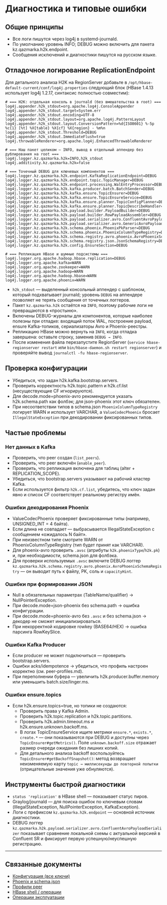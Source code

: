 

# Диагностика и типовые ошибки

## Общие принципы
- Все логи пишутся через log4j в systemd-journald.
- По умолчанию уровень INFO; DEBUG можно включить для пакета kz.qazmarka.h2k.endpoint.
- Сообщения исключений и диагностики пишутся на русском языке.

## Отладочное логирование ReplicationEndpoint
Для детального анализа H2K на RegionServer добавьте в `/opt/hbase-default-current/conf/log4j.properties`
следующий блок (HBase 1.4.13 использует log4j 1.2.17, синтаксис полностью совместим):

```properties
# === H2K: отдельная консоль в journald (без вмешательства в root) ===
log4j.appender.h2k_stdout=org.apache.log4j.ConsoleAppender
log4j.appender.h2k_stdout.target=System.err
log4j.appender.h2k_stdout.encoding=UTF-8
log4j.appender.h2k_stdout.layout=org.apache.log4j.PatternLayout
log4j.appender.h2k_stdout.layout.ConversionPattern=%d{ISO8601} %-5p %c{1} [%t] %X{table} %X{cf} %X{region} - %m%n
log4j.appender.h2k_stdout.Threshold=DEBUG
log4j.appender.h2k_stdout.ImmediateFlush=true
log4j.throwableRenderer=org.apache.log4j.EnhancedThrowableRenderer

# === Наш пакет целиком — INFO, вывод в отдельный аппендер без дублирования на root ===
log4j.logger.kz.qazmarka.h2k=INFO,h2k_stdout
log4j.additivity.kz.qazmarka.h2k=false

# === Точечный DEBUG для ключевых компонентов ===
log4j.logger.kz.qazmarka.h2k.endpoint.KafkaReplicationEndpoint=DEBUG
log4j.logger.kz.qazmarka.h2k.endpoint.topic.TopicManager=DEBUG
log4j.logger.kz.qazmarka.h2k.endpoint.processing.WalEntryProcessor=DEBUG
log4j.logger.kz.qazmarka.h2k.kafka.producer.batch.BatchSender=DEBUG
log4j.logger.kz.qazmarka.h2k.kafka.ensure.TopicEnsurer=DEBUG
log4j.logger.kz.qazmarka.h2k.kafka.ensure.TopicEnsureService=DEBUG
log4j.logger.kz.qazmarka.h2k.kafka.ensure.planner.TopicConfigPlanner=DEBUG
log4j.logger.kz.qazmarka.h2k.kafka.ensure.planner.TopicDescribeHandler=DEBUG
log4j.logger.kz.qazmarka.h2k.payload.builder.PayloadBuilder=DEBUG
log4j.logger.kz.qazmarka.h2k.payload.builder.RowPayloadAssembler=DEBUG
log4j.logger.kz.qazmarka.h2k.payload.serializer.avro.ConfluentAvroPayloadSerializer=DEBUG
log4j.logger.kz.qazmarka.h2k.payload.serializer.avro.GenericAvroPayloadSerializer=DEBUG
log4j.logger.kz.qazmarka.h2k.schema.phoenix.PhoenixPkParser=DEBUG
log4j.logger.kz.qazmarka.h2k.schema.phoenix.PhoenixColumnTypeRegistry=DEBUG
log4j.logger.kz.qazmarka.h2k.schema.registry.avro.phoenix.AvroPhoenixSchemaRegistry=DEBUG
log4j.logger.kz.qazmarka.h2k.schema.registry.json.JsonSchemaRegistry=DEBUG
log4j.logger.kz.qazmarka.h2k.config.EnsureSection=DEBUG

# === Репликация HBase и шумные подсистемы ===
log4j.logger.org.apache.hadoop.hbase.replication=DEBUG
log4j.logger.org.apache.kafka=WARN
log4j.logger.org.apache.zookeeper=WARN
log4j.logger.org.apache.hadoop=WARN
log4j.logger.org.apache.hadoop.hbase=WARN
log4j.logger.org.apache.phoenix=WARN
```

- `h2k_stdout` — выделенный консольный аппендер с шаблоном, который подхватывает journald; уровень `DEBUG`
  на аппендере позволяет не терять сообщения от точечных логгеров.
- Пакет `kz.qazmarka.h2k` остаётся на `INFO`, поэтому рабочие логи не превращаются в «простыню».
- Включены DEBUG-журналы для компонентов, которые наиболее полезны при отладке: входящий поток WAL,
  построение payload, ensure Kafka-топиков, сериализаторы Avro и Phoenix-реестры.
- Репликацию HBase можно вернуть на `INFO`, когда отладка завершена: оставьте строку, заменив `DEBUG → INFO`.
- После изменения файла перезапустите RegionServer (`service hbase-regionserver restart` или
  `bin/hbase-daemon.sh restart regionserver`) и проверяйте вывод `journalctl -fu hbase-regionserver`.

## Проверка конфигурации
- Убедиться, что задан h2k.kafka.bootstrap.servers.
- Проверить корректность h2k.topic.pattern и h2k.cf.list (несуществующие CF игнорируются).
- Для decode.mode=phoenix-avro рекомендуется указать h2k.schema.path как фолбэк; для json-phoenix этот ключ обязателен.
- При несоответствии типов в schema.json `PhoenixColumnTypeRegistry` логирует WARN и использует VARCHAR, а `ValueCodecPhoenix` бросает `IllegalStateException` при декодировании фиксированных типов.

## Частые проблемы

### Нет данных в Kafka
- Проверить, что peer создан (`list_peers`).
- Проверить, что peer включён (`enable_peer`).
- Проверить, что репликация включена для таблиц (alter + REPLICATION_SCOPE).
- Убедиться, что bootstrap.servers указывают на рабочий кластер Kafka.
- Если используется фильтр `h2k.cf.list`, убедитесь, что ключ задан явно и список CF соответствует реальному регистру имён.

### Ошибки декодирования Phoenix
- ValueCodecPhoenix проверяет фиксированные типы (например, UNSIGNED_INT = 4 байта).
- Если длина не совпадает — выбрасывается IllegalStateException с сообщением «ожидалось N байт».
- При неизвестном типе смотрите WARN от PhoenixColumnTypeRegistry (тип будет принят как VARCHAR).
- Для phoenix-avro проверить `.avsc` (атрибуты `h2k.phoenixType`/`h2k.pk`) и, при необходимости, schema.json для фолбэка.
- Для проверки используемых `.avsc` включите DEBUG логгер `kz.qazmarka.h2k.schema.registry.avro.phoenix.AvroPhoenixSchemaRegistry` —
  он выводит путь к файлу, PK, соль и `capacityHint`.

### Ошибки при формировании JSON
- Null в обязательных параметрах (TableName/qualifier) → NullPointerException.
- При decode.mode=json-phoenix без schema.path → ошибка конфигурации.
- При decode.mode=phoenix-avro без `.avsc` и без schema.json → декодер не сможет инициализироваться.
- При некорректной кодировке rowkey (BASE64/HEX) → ошибка парсинга RowKeySlice.

### Ошибки Kafka Producer
- Если producer не может подключиться — проверить bootstrap.servers.
- Ошибки acks/idempotence → убедиться, что профиль настроен корректно (см. peer-profiles.md).
- При переполнении буфера — увеличить h2k.producer.buffer.memory или уменьшить batch.size/linger.ms.

### Ошибки ensure.topics
- Если h2k.ensure.topics=true, но топики не создаются:
  - Проверить права у Kafka Admin.
  - Проверить h2k.topic.replication и h2k.topic.partitions.
  - Проверить h2k.admin.timeout.ms и h2k.ensure.unknown.backoff.ms.
  - В логах TopicEnsureService ищите метрики `ensure.*`, `exists.*`, `create.*` — они показываются при DEBUG и
    доступны через `TopicEnsurer#getMetrics()`. Поле `unknown.backoff.size` отражает размер очереди ожидания без
    лишних копий.
  - Для детального анализа backoff воспользуйтесь `TopicEnsurer#getBackoffSnapshot()`: метод возвращает
    неизменяемую карту `topic → миллисекунды до повторной попытки` (отрицательные значения уже обнуляются).

## Инструменты быстрой диагностики
- `status 'replication'` в HBase shell — показывает статус пиров.
- Graylog/journald — для поиска ошибок по ключевым словам (IllegalStateException, NullPointerException, KafkaException).
- Логи с префиксом `kz.qazmarka.h2k.endpoint` — основной источник диагностики.
- DEBUG логгер `kz.qazmarka.h2k.payload.serializer.avro.ConfluentAvroPayloadSerializer` показывает сравнение
  локальной схемы с актуальной версией в Confluent SR и фиксирует первую успешную/неуспешную регистрацию.

---

## Связанные документы
- [Конфигурация (все ключи)](config.md)
- [Phoenix и schema.json](phoenix.md)
- [Профили peer](peer-profiles.md)
- [HBase shell / операции](hbase.md)
- [Операции эксплуатации](operations.md)
